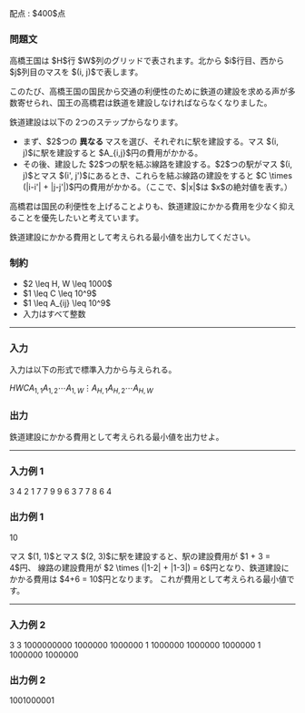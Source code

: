 
<div>

<span>

<span>

<p>
配点 : $400$点
</p>

<div>

<section>

### **問題文**

<p>
高橋王国は $H$行 $W$列のグリッドで表されます。北から $i$行目、西から $j$列目のマスを $(i, j)$で表します。  
</p>

<p>
このたび、高橋王国の国民から交通の利便性のために鉄道の建設を求める声が多数寄せられ、国王の高橋君は鉄道を建設しなければならなくなりました。

鉄道建設は以下の $2$つのステップからなります。
</p>

<ul>

<li>
まず、$2$つの
<strong>
異なる
</strong>
マスを選び、それぞれに駅を建設する。マス $(i, j)$に駅を建設すると $A_{i,j}$円の費用がかかる。
</li>

<li>
その後、建設した $2$つの駅を結ぶ線路を建設する。$2$つの駅がマス $(i, j)$とマス $(i', j')$にあるとき、これらを結ぶ線路の建設をすると $C \times (|i-i'| + |j-j'|)$円の費用がかかる。（ここで、$|x|$は $x$の絶対値を表す。）
</li>

</ul>

<p>
高橋君は国民の利便性を上げることよりも、鉄道建設にかかる費用を少なく抑えることを優先したいと考えています。

鉄道建設にかかる費用として考えられる最小値を出力してください。
</p>

</section>

</div>

<div>

<section>

### **制約**

<ul>

<li>
$2 \leq H, W \leq 1000$
</li>

<li>
$1 \leq C \leq 10^9$
</li>

<li>
$1 \leq A_{ij} \leq 10^9$
</li>

<li>
入力はすべて整数
</li>

</ul>

</section>

</div>

---

<div>

<div>

<section>

### **入力**

<p>
入力は以下の形式で標準入力から与えられる。
</p>

<div>

$H$$W$$C$$A_{1,1}$$A_{1,2}$$\cdots$$A_{1,W}$$\vdots$$A_{H,1}$$A_{H,2}$$\cdots$$A_{H,W}$
</div>

</section>

</div>

<div>

<section>

### **出力**

<p>
鉄道建設にかかる費用として考えられる最小値を出力せよ。
</p>

</section>

</div>

</div>

---

<div>

<section>

### **入力例 1**

<div>

3 4 2
1 7 7 9
9 6 3 7
7 8 6 4

</div>

</section>

</div>

<div>

<section>

### **出力例 1**

<div>

10

</div>

<p>
マス $(1, 1)$とマス $(2, 3)$に駅を建設すると、駅の建設費用が $1 + 3 = 4$円、
線路の建設費用が $2 \times (|1-2| + |1-3|) = 6$円となり、鉄道建設にかかる費用は $4+6 = 10$円となります。
これが費用として考えられる最小値です。
</p>

</section>

</div>

---

<div>

<section>

### **入力例 2**

<div>

3 3 1000000000
1000000 1000000 1
1000000 1000000 1000000
1 1000000 1000000

</div>

</section>

</div>

<div>

<section>

### **出力例 2**

<div>

1001000001

</div>

</section>

</div>

</span>

</span>

</div>
